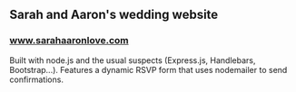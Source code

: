 ## Sarah and Aaron's wedding website

### www.sarahaaronlove.com

Built with node.js and the usual suspects (Express.js, Handlebars, Bootstrap...). Features a dynamic RSVP form that uses nodemailer to send confirmations.

